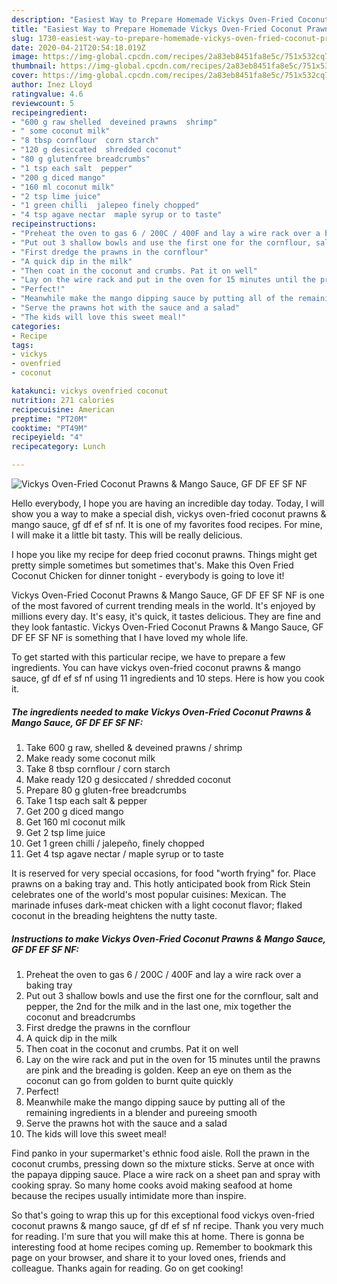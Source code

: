 ```yaml
---
description: "Easiest Way to Prepare Homemade Vickys Oven-Fried Coconut Prawns &amp;amp; Mango Sauce, GF DF EF SF NF"
title: "Easiest Way to Prepare Homemade Vickys Oven-Fried Coconut Prawns &amp;amp; Mango Sauce, GF DF EF SF NF"
slug: 1730-easiest-way-to-prepare-homemade-vickys-oven-fried-coconut-prawns-and-amp-mango-sauce-gf-df-ef-sf-nf
date: 2020-04-21T20:54:18.019Z
image: https://img-global.cpcdn.com/recipes/2a83eb8451fa8e5c/751x532cq70/vickys-oven-fried-coconut-prawns-mango-sauce-gf-df-ef-sf-nf-recipe-main-photo.jpg
thumbnail: https://img-global.cpcdn.com/recipes/2a83eb8451fa8e5c/751x532cq70/vickys-oven-fried-coconut-prawns-mango-sauce-gf-df-ef-sf-nf-recipe-main-photo.jpg
cover: https://img-global.cpcdn.com/recipes/2a83eb8451fa8e5c/751x532cq70/vickys-oven-fried-coconut-prawns-mango-sauce-gf-df-ef-sf-nf-recipe-main-photo.jpg
author: Inez Lloyd
ratingvalue: 4.6
reviewcount: 5
recipeingredient:
- "600 g raw shelled  deveined prawns  shrimp"
- " some coconut milk"
- "8 tbsp cornflour  corn starch"
- "120 g desiccated  shredded coconut"
- "80 g glutenfree breadcrumbs"
- "1 tsp each salt  pepper"
- "200 g diced mango"
- "160 ml coconut milk"
- "2 tsp lime juice"
- "1 green chilli  jalepeo finely chopped"
- "4 tsp agave nectar  maple syrup or to taste"
recipeinstructions:
- "Preheat the oven to gas 6 / 200C / 400F and lay a wire rack over a baking tray"
- "Put out 3 shallow bowls and use the first one for the cornflour, salt and pepper, the 2nd for the milk and in the last one, mix together the coconut and breadcrumbs"
- "First dredge the prawns in the cornflour"
- "A quick dip in the milk"
- "Then coat in the coconut and crumbs. Pat it on well"
- "Lay on the wire rack and put in the oven for 15 minutes until the prawns are pink and the breading is golden. Keep an eye on them as the coconut can go from golden to burnt quite quickly"
- "Perfect!"
- "Meanwhile make the mango dipping sauce by putting all of the remaining ingredients in a blender and pureeing smooth"
- "Serve the prawns hot with the sauce and a salad"
- "The kids will love this sweet meal!"
categories:
- Recipe
tags:
- vickys
- ovenfried
- coconut

katakunci: vickys ovenfried coconut 
nutrition: 271 calories
recipecuisine: American
preptime: "PT20M"
cooktime: "PT49M"
recipeyield: "4"
recipecategory: Lunch

---
```



![Vickys Oven-Fried Coconut Prawns &amp; Mango Sauce, GF DF EF SF NF](https://img-global.cpcdn.com/recipes/2a83eb8451fa8e5c/751x532cq70/vickys-oven-fried-coconut-prawns-mango-sauce-gf-df-ef-sf-nf-recipe-main-photo.jpg)

Hello everybody, I hope you are having an incredible day today. Today, I will show you a way to make a special dish, vickys oven-fried coconut prawns &amp; mango sauce, gf df ef sf nf. It is one of my favorites food recipes. For mine, I will make it a little bit tasty. This will be really delicious.

I hope you like my recipe for deep fried coconut prawns. Things might get pretty simple sometimes but sometimes that&#39;s. Make this Oven Fried Coconut Chicken for dinner tonight - everybody is going to love it!

Vickys Oven-Fried Coconut Prawns &amp; Mango Sauce, GF DF EF SF NF is one of the most favored of current trending meals in the world. It's enjoyed by millions every day. It's easy, it's quick, it tastes delicious. They are fine and they look fantastic. Vickys Oven-Fried Coconut Prawns &amp; Mango Sauce, GF DF EF SF NF is something that I have loved my whole life.


To get started with this particular recipe, we have to prepare a few ingredients. You can have vickys oven-fried coconut prawns &amp; mango sauce, gf df ef sf nf using 11 ingredients and 10 steps. Here is how you cook it.

<!--inarticleads1-->

##### The ingredients needed to make Vickys Oven-Fried Coconut Prawns &amp; Mango Sauce, GF DF EF SF NF:

1. Take 600 g raw, shelled &amp; deveined prawns / shrimp
1. Make ready  some coconut milk
1. Take 8 tbsp cornflour / corn starch
1. Make ready 120 g desiccated / shredded coconut
1. Prepare 80 g gluten-free breadcrumbs
1. Take 1 tsp each salt &amp; pepper
1. Get 200 g diced mango
1. Get 160 ml coconut milk
1. Get 2 tsp lime juice
1. Get 1 green chilli / jalepeño, finely chopped
1. Get 4 tsp agave nectar / maple syrup or to taste


It is reserved for very special occasions, for food &#34;worth frying&#34; for. Place prawns on a baking tray and. This hotly anticipated book from Rick Stein celebrates one of the world&#39;s most popular cuisines: Mexican. The marinade infuses dark-meat chicken with a light coconut flavor; flaked coconut in the breading heightens the nutty taste. 

<!--inarticleads2-->

##### Instructions to make Vickys Oven-Fried Coconut Prawns &amp; Mango Sauce, GF DF EF SF NF:

1. Preheat the oven to gas 6 / 200C / 400F and lay a wire rack over a baking tray
1. Put out 3 shallow bowls and use the first one for the cornflour, salt and pepper, the 2nd for the milk and in the last one, mix together the coconut and breadcrumbs
1. First dredge the prawns in the cornflour
1. A quick dip in the milk
1. Then coat in the coconut and crumbs. Pat it on well
1. Lay on the wire rack and put in the oven for 15 minutes until the prawns are pink and the breading is golden. Keep an eye on them as the coconut can go from golden to burnt quite quickly
1. Perfect!
1. Meanwhile make the mango dipping sauce by putting all of the remaining ingredients in a blender and pureeing smooth
1. Serve the prawns hot with the sauce and a salad
1. The kids will love this sweet meal!


Find panko in your supermarket&#39;s ethnic food aisle. Roll the prawn in the coconut crumbs, pressing down so the mixture sticks. Serve at once with the papaya dipping sauce. Place a wire rack on a sheet pan and spray with cooking spray. So many home cooks avoid making seafood at home because the recipes usually intimidate more than inspire. 

So that's going to wrap this up for this exceptional food vickys oven-fried coconut prawns &amp; mango sauce, gf df ef sf nf recipe. Thank you very much for reading. I'm sure that you will make this at home. There is gonna be interesting food at home recipes coming up. Remember to bookmark this page on your browser, and share it to your loved ones, friends and colleague. Thanks again for reading. Go on get cooking!
